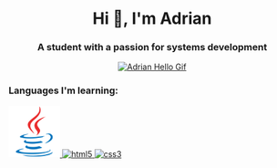 <h1 align="center">Hi 👋, I'm Adrian</h1>
<h3 align="center">A student with a passion for systems development</h3>


<p align="center"><a  href="Your heart <3" target="_blank" rel="noreferrer"> <img src="https://media.giphy.com/media/wb0HOi1fGNBfxxQjVb/giphy.gif" alt="Adrian Hello Gif" width="500" height="500"/>
</a>
</p>

<h3 align="left">Languages I'm learning:</h3>
<p align="left"> <a href="https://www.java.com" target="_blank" rel="noreferrer"> <img src="https://raw.githubusercontent.com/devicons/devicon/master/icons/java/java-original.svg" alt="java" width="90" height="90"/> </a> <a href="" target="_blank" rel="noreferrer"> <img src="https://cdn.jsdelivr.net/gh/devicons/devicon/icons/html5/html5-original.svg" alt="html5" width="90" height="90"/> </a> <a href="" target="_blank" rel="noreferrer"> <img src="https://cdn.jsdelivr.net/gh/devicons/devicon/icons/css3/css3-original.svg" alt="css3" width="90" height="90"/> </a> </p>
<!---
AdrianTr18/AdrianTr18 is a ✨ special ✨ repository because its `README.md` (this file) appears on your GitHub profile.
You can click the Preview link to take a look at your changes.
--->
